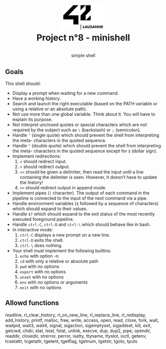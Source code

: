 <h1 align="center">
    <img alt="42Lausanne" title="42Lausanne" src="https://github.com/MarJC5/42/blob/main/42_logo.svg" width="140"> </br>
    Project n°8 - minishell
    <h4 align="center" style="width: 50%; margin: 2rem auto; font-weight: normal;"> 
    simple shell
    </h4>
</h1>

## Goals

This shell should:

- Display a prompt when waiting for a new command.
- Have a working history.
- Search and launch the right executable (based on the PATH variable or using a
relative or an absolute path).
- Not use more than one global variable. Think about it. You will have to explain
its purpose.
- Not interpret unclosed quotes or special characters which are not required by the
subject such as ``\`` (backslash) or ``;`` (semicolon).
- Handle ``’`` (single quote) which should prevent the shell from interpreting the meta-
characters in the quoted sequence.
- Handle ``"`` (double quote) which should prevent the shell from interpreting the meta-
characters in the quoted sequence except for ``$`` (dollar sign).
- Implement redirections:
    1. ``<`` should redirect input.
    2. ``>`` should redirect output.
    3. ``<<`` should be given a delimiter, then read the input until a line containing the delimiter is seen. However, it doesn’t have to update the history!
    4. ``>>`` should redirect output in append mode.
- Implement pipes (``|`` character). The output of each command in the pipeline is
connected to the input of the next command via a pipe.
- Handle environment variables (``$`` followed by a sequence of characters) which
should expand to their values.
- Handle ``$?`` which should expand to the exit status of the most recently executed
foreground pipeline.
- Handle ``ctrl-C``, ``ctrl-D`` and ``ctrl-\`` which should behave like in bash.
- In interactive mode:
    1. ``ctrl-C`` displays a new prompt on a new line.
    2. ``ctrl-D`` exits the shell.
    3. ``ctrl-\`` does nothing.
- Your shell must implement the following builtins:
    1. ``echo`` with option -n
    2. ``cd`` with only a relative or absolute path
    3. ``pwd`` with no options
    4. ``export`` with no options
    5. ``unset`` with no options
    6. ``env`` with no options or arguments
    7. ``exit`` with no options

## Allowd functions

readline, rl_clear_history, rl_on_new_line, rl_replace_line, rl_redisplay, add_history, printf, malloc, free, write, access, open, read, close, fork, wait, waitpid, wait3, wait4, signal, sigaction, sigemptyset, sigaddset, kill, exit, getcwd, chdir, stat, lstat, fstat, unlink, execve, dup, dup2, pipe, opendir, readdir, closedir, strerror, perror, isatty, ttyname, ttyslot, ioctl, getenv, tcsetattr, tcgetattr, tgetent, tgetflag, tgetnum, tgetstr, tgoto, tputs
